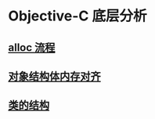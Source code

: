 # Objective-C 底层分析

## [alloc 流程](https://blog.zhchpassion.xyz/001/001/alloc_under_hood.html)
## [对象结构体内存对齐](https://blog.zhchpassion.xyz/001/002/struct_mem_alignment.html)
## [类的结构](htttps://blog.zhchpassion.xyz/001/003/class_structure.html)